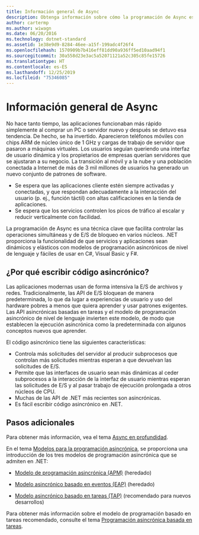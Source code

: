 ```yaml
---
title: Información general de Async
description: Obtenga información sobre cómo la programación de Async es una técnica clave que ayuda a controlar las operaciones simultáneas y de E/S de bloqueo en varios núcleos.
author: cartermp
ms.author: wiwagn
ms.date: 06/20/2016
ms.technology: dotnet-standard
ms.assetid: 1e38e9d9-8284-46ee-a15f-199adc4f26f4
ms.openlocfilehash: 1570909b7b416eff81dd90a936ff5ed10aad94f1
ms.sourcegitcommit: 30a558d23e3ac5a52071121a52c305c85fe15726
ms.translationtype: HT
ms.contentlocale: es-ES
ms.lasthandoff: 12/25/2019
ms.locfileid: "75346085"
---
```

# <a name="async-overview"></a>Información general de Async

No hace tanto tiempo, las aplicaciones funcionaban más rápido simplemente al comprar un PC o servidor nuevo y después se detuvo esa tendencia. De hecho, se ha invertido. Aparecieron teléfonos móviles con chips ARM de núcleo único de 1 GHz y cargas de trabajo de servidor que pasaron a máquinas virtuales. Los usuarios seguían queriendo una interfaz de usuario dinámica y los propietarios de empresas querían servidores que se ajustaran a su negocio. La transición al móvil y a la nube y una población conectada a Internet de más de 3 mil millones de usuarios ha generado un nuevo conjunto de patrones de software. 

- Se espera que las aplicaciones cliente estén siempre activadas y conectadas, y que respondan adecuadamente a la interacción del usuario (p. ej., función táctil) con altas calificaciones en la tienda de aplicaciones.
- Se espera que los servicios controlen los picos de tráfico al escalar y reducir verticalmente con facilidad. 

La programación de Async es una técnica clave que facilita controlar las operaciones simultáneas y de E/S de bloqueo en varios núcleos. .NET proporciona la funcionalidad de que servicios y aplicaciones sean dinámicos y elásticos con modelos de programación asincrónicos de nivel de lenguaje y fáciles de usar en C#, Visual Basic y F#.

## <a name="why-write-async-code"></a>¿Por qué escribir código asincrónico?

Las aplicaciones modernas usan de forma intensiva la E/S de archivos y redes. Tradicionalmente, las API de E/S bloquean de manera predeterminada, lo que da lugar a experiencias de usuario y uso del hardware pobres a menos que quiera aprender y usar patrones exigentes. Las API asincrónicas basadas en tareas y el modelo de programación asincrónico de nivel de lenguaje invierten este modelo, de modo que establecen la ejecución asincrónica como la predeterminada con algunos conceptos nuevos que aprender.

El código asincrónico tiene las siguientes características:

- Controla más solicitudes del servidor al producir subprocesos que controlan más solicitudes mientras esperan a que devuelvan las solicitudes de E/S.
- Permite que las interfaces de usuario sean más dinámicas al ceder subprocesos a la interacción de la interfaz de usuario mientras esperan las solicitudes de E/S y al pasar trabajo de ejecución prolongada a otros núcleos de CPU.
- Muchas de las API de .NET más recientes son asincrónicas.
- Es fácil escribir código asincrónico en .NET.

## <a name="whats-next"></a>Pasos adicionales

Para obtener más información, vea el tema [Async en profundidad](async-in-depth.md).

En el tema [Modelos para la programación asincrónica](asynchronous-programming-patterns/index.md), se proporciona una introducción de los tres modelos de programación asincrónica que se admiten en .NET:  
  
- [Modelo de programación asincrónica (APM)](asynchronous-programming-patterns/asynchronous-programming-model-apm.md) (heredado)  
  
- [Modelo asincrónico basado en eventos (EAP)](asynchronous-programming-patterns/event-based-asynchronous-pattern-eap.md) (heredado)  
  
- [Modelo asincrónico basado en tareas (TAP)](asynchronous-programming-patterns/task-based-asynchronous-pattern-tap.md) (recomendado para nuevos desarrollos)  

Para obtener más información sobre el modelo de programación basado en tareas recomendado, consulte el tema [Programación asincrónica basada en tareas](parallel-programming/task-based-asynchronous-programming.md).
